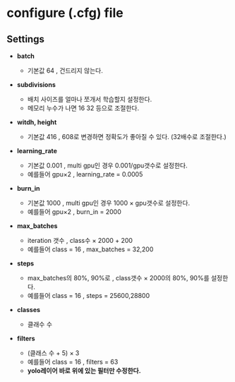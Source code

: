 # configure (.cfg) file

## Settings

- **batch**  
  - 기본값 64 , 건드리지 않는다.
  
- **subdivisions**  
  - 배치 사이즈를 얼마나 쪼개서 학습할지 설정한다.  
  - 메모리 누수가 나면 16 32 등으로 조절한다.
  
- **witdh, height**  
  - 기본값 416 , 608로 변경하면 정확도가 좋아질 수 있다. (32배수로 조절한다.)
  
- **learning_rate**  
  - 기본값 0.001 , multi gpu인 경우 0.001/gpu갯수로 설정한다.  
  - 예를들어 gpu×2 , learning_rate = 0.0005  
  
- **burn_in**  
  - 기본값 1000 , multi gpu인 경우 1000 × gpu갯수로 설정한다.  
  - 예를들어 gpu×2 , burn_in = 2000  
  
- **max_batches**  
  - iteration 갯수 , class수 × 2000 + 200  
  - 예를들어 class = 16 , max_batches = 32,200  
  
- **steps**  
  - max_batches의 80%, 90%로 , class갯수 × 2000의 80%, 90%를 설정한다.  
  - 예를들어 class = 16 , steps = 25600,28800
  
- **classes**  
  - 클래수 수
  
- **filters**  
  - (클래스 수 + 5) × 3
  - 예를들어 class = 16 , filters = 63  
  - **yolo레이어 바로 위에 있는 필터만 수정한다.**
